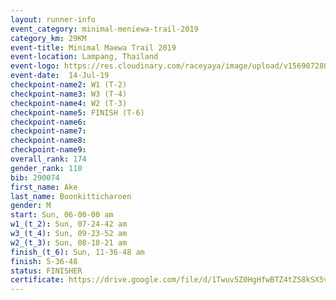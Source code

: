 ```yaml
---
layout: runner-info 
event_category: minimal-meniewa-trail-2019 
category_km: 29KM 
event-title: Minimal Maewa Trail 2019 
event-location: Lampang, Thailand 
event-logo: https://res.cloudinary.com/raceyaya/image/upload/v1569072805/logo/minimal-trail_ktnvsp.jpg 
event-date:  14-Jul-19 
checkpoint-name2: W1 (T-2) 
checkpoint-name3: W3 (T-4) 
checkpoint-name4: W2 (T-3) 
checkpoint-name5: FINISH (T-6) 
checkpoint-name6: 
checkpoint-name7: 
checkpoint-name8: 
checkpoint-name9: 
overall_rank: 174
gender_rank: 110
bib: 290074
first_name: Ake
last_name: Boonkitticharoen
gender: M
start: Sun, 06-00-00 am
w1_(t_2): Sun, 07-24-42 am
w3_(t_4): Sun, 09-23-52 am
w2_(t_3): Sun, 08-18-21 am
finish_(t_6): Sun, 11-36-48 am
finish: 5-36-48
status: FINISHER
certificate: https://drive.google.com/file/d/1Twuv5Z0HgHfwBTZ4tZ58kSX5vkZtjMRH/view?usp=sharing
---
```

